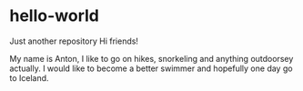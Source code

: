 # hello-world
Just another repository 
Hi friends!

My name is Anton, I like to go on hikes, snorkeling and anything outdoorsey actually. 
I would like to become a better swimmer and hopefully one day go to Iceland.
